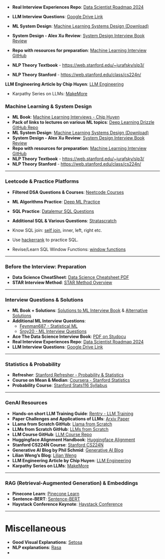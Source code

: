 
- **Real Interview Experiences Repo**: [Data Scientist Roadmap 2024](https://github.com/xandie985/data-scientist-roadmap2024/tree/main?tab=readme-ov-file#interviews)
- **LLM Interview Questions**: [Google Drive Link](https://drive.google.com/file/d/1lubqZjekItSiITT3K2bv7HvjSJOzowvz/view)

- **ML System Design**: [Machine Learning Systems Design (Download)](https://github.com/chiphuyen/machine-learning-systems-design/blob/master/build/build1/consolidated.pdf)
- **System Design - Alex Xu Review**: [System Design Interview Book Review](https://dev.to/somadevtoo/is-system-design-interview-book-by-alex-xu-worth-reading-review-11gm)
- **Repo with resources for preparation**: [Machine Learning Interview GitHub](https://github.com/khangich/machine-learning-interview)
- **NLP Theory Textbook** - https://web.stanford.edu/~jurafsky/slp3/
- **NLP Theory Stanford** - https://web.stanford.edu/class/cs224n/


**LLM Engineering Article by Chip Huyen**: [LLM Engineering](https://huyenchip.com/2023/04/11/llm-engineering.html)


- Karpathy Series on LLMs: [MakeMore](https://www.youtube.com/playlist?list=PLAqhIrjkxbuWI23v9cThsA9GvCAUhRvKZ)


### **Machine Learning & System Design**

- **ML Book**: [Machine Learning Interviews - Chip Huyen](https://huyenchip.com/ml-interviews-book/contents/4.3.1-courses.html)
- **Pack of links to lectures on various ML topics**: [Deep Learning Drizzle GitHub Repo](https://github.com/kmario23/deep-learning-drizzle)
- **ML System Design**: [Machine Learning Systems Design (Download)](https://github.com/chiphuyen/machine-learning-systems-design/blob/master/build/build1/consolidated.pdf)
- **System Design - Alex Xu Review**: [System Design Interview Book Review](https://dev.to/somadevtoo/is-system-design-interview-book-by-alex-xu-worth-reading-review-11gm)
- **Repo with resources for preparation**: [Machine Learning Interview GitHub](https://github.com/khangich/machine-learning-interview)
- **NLP Theory Textbook** - https://web.stanford.edu/~jurafsky/slp3/
- **NLP Theory Stanford** - https://web.stanford.edu/class/cs224n/
---

### **Leetcode & Practice Platforms**

- **Filtered DSA Questions & Courses**: [Neetcode Courses](https://neetcode.io/courses)
- **ML Algorithms Practice**: [Deep ML Practice](https://www.deep-ml.com/problems)
- **SQL Practice**: [Datalemur SQL Questions](https://datalemur.com/questions)
- **Additional SQL & Various Questions**: [Stratascratch](https://www.stratascratch.com/)

- Know SQL join: [self join](https://www.sqlservertutorial.net/sql-server-basics/sql-server-self-join/), inner, left, right etc.
- Use [hackerrank](https://www.hackerrank.com/domains/sql) to practice SQL.
- Revise/Learn SQL Window Functions: [window functions](https://www.windowfunctions.com/questions/intro/)

---

### **Before the Interview: Preparation**

- **Data Science CheatSheet**: [Data Science Cheatsheet PDF](https://github.com/aaronwangy/Data-Science-Cheatsheet/blob/main/Data_Science_Cheatsheet.pdf)
- **STAR Interview Method**: [STAR Method Overview](https://www.themuse.com/advice/star-interview-method)

---

### **Interview Questions & Solutions**

- **ML Book + Solutions**: [Solutions to ML Interview Book](https://github.com/Anirudh257/Solutions-to-Machine-Learning-Interviews-Book-By-Chip-Huyen) & [Alternative Solutions](https://github.com/zafstojano/ml-interview-questions-and-answers/blob/main/ML_interview_questions_and_answers.pdf)
- **Additional ML Interview Questions**:
    - [Feynman687 - Statistical ML](https://github.com/Feynman687/Interviews/blob/master/StatML.md)
    - [Sroy20 - ML Interview Questions](https://github.com/Sroy20/machine-learning-interview-questions)
- **Ace The Data Science Interview Book**: [PDF on Studocu](https://www.studocu.com/in/document/indian-institute-of-technology-roorkee/masters-in-data-science/oceanof-pdfcom-ace-the-data-science-interview-kevin-huo/107423783)
- **Real Interview Experiences Repo**: [Data Scientist Roadmap 2024](https://github.com/xandie985/data-scientist-roadmap2024/tree/main?tab=readme-ov-file#interviews)
- **LLM Interview Questions**: [Google Drive Link](https://drive.google.com/file/d/1lubqZjekItSiITT3K2bv7HvjSJOzowvz/view)

---

### **Statistics & Probability**

- **Refresher**: [Stanford Refresher - Probability & Statistics](https://stanford.edu/~shervine/teaching/cs-229/refresher-probabilities-statistics)
- **Course on Mean & Median**: [Coursera - Stanford Statistics](https://www.coursera.org/learn/stanford-statistics/lecture/SQQuU/mean-and-median)
- **Probability Course**: [Stanford Stats116 Syllabus](https://web.stanford.edu/class/stats116/syllabus.html)

---

### **GenAI Resources**

- **Hands-on short LLM Training Guide**: [Rentry - LLM Training](https://rentry.org/llm-training)
- **Paper Challenges and Applications of LLMs**: [Arxiv Paper](https://arxiv.org/abs/2307.10169)
- **LLama from Scratch GitHub**: [Llama from Scratch](https://github.com/bkitano/llama-from-scratch) 
- **LLMs from Scratch GitHub**: [LLMs from Scratch](https://github.com/rasbt/LLMs-from-scratch)
- **LLM Course GitHub**: [LLM Course Repo](https://github.com/mlabonne/llm-course)
- **Huggingface Alignment Handbook**: [Huggingface Alignment](https://github.com/huggingface/alignment-handbook)
- **Stanford CS224N Course**: [Stanford CS224N](https://web.stanford.edu/class/cs224n/)
- **Generative AI Blog by Phil Schmid**: [Generative AI Blog](https://www.philschmid.de/)
- **Lilian Weng’s Blog**: [Lilian Weng](https://lilianweng.github.io/)
- **LLM Engineering Article by Chip Huyen**: [LLM Engineering](https://huyenchip.com/2023/04/11/llm-engineering.html)
- **Karpathy Series on LLMs**: [MakeMore](https://www.youtube.com/playlist?list=PLAqhIrjkxbuWI23v9cThsA9GvCAUhRvKZ)

---

### **RAG (Retrieval-Augmented Generation) & Embeddings**

- **Pinecone Learn**: [Pinecone Learn](https://www.pinecone.io/learn/)
- **Sentence-BERT**: [Sentence-BERT](https://www.sbert.net/)
- **Haystack Conference Keynote**: [Haystack Conference](https://haystackconf.com/us2023/keynote/)

---
# **Miscellaneous**

- **Good Visual Explanations**: [Setosa](https://setosa.io/ev/)
- **NLP explanations**: [Rasa](https://www.youtube.com/playlist?list=PL75e0qA87dlG-za8eLI6t0_Pbxafk-cxb)
-
